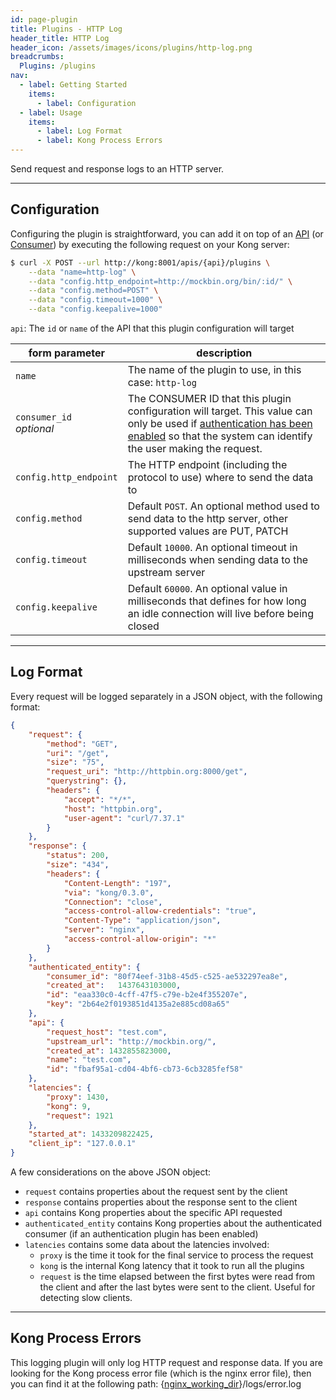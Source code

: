 ```yaml
---
id: page-plugin
title: Plugins - HTTP Log
header_title: HTTP Log
header_icon: /assets/images/icons/plugins/http-log.png
breadcrumbs:
  Plugins: /plugins
nav:
  - label: Getting Started
    items:
      - label: Configuration
  - label: Usage
    items:
      - label: Log Format
      - label: Kong Process Errors
---
```


Send request and response logs to an HTTP server.

----

## Configuration

Configuring the plugin is straightforward, you can add it on top of an [API][api-object] (or [Consumer][consumer-object]) by executing the following request on your Kong server:

```bash
$ curl -X POST --url http://kong:8001/apis/{api}/plugins \
    --data "name=http-log" \
    --data "config.http_endpoint=http://mockbin.org/bin/:id/" \
    --data "config.method=POST" \
    --data "config.timeout=1000" \
    --data "config.keepalive=1000"
```

`api`: The `id` or `name` of the API that this plugin configuration will target

form parameter              | description
---                         | ---
`name`                      | The name of the plugin to use, in this case: `http-log`
`consumer_id`<br>*optional* | The CONSUMER ID that this plugin configuration will target. This value can only be used if [authentication has been enabled][faq-authentication] so that the system can identify the user making the request.
`config.http_endpoint`       | The HTTP endpoint (including the protocol to use) where to send the data to
`config.method`              | Default `POST`. An optional method used to send data to the http server, other supported values are PUT, PATCH
`config.timeout`             | Default `10000`. An optional timeout in milliseconds when sending data to the upstream server
`config.keepalive`           | Default `60000`. An optional value in milliseconds that defines for how long an idle connection will live before being closed

[api-object]: /docs/latest/admin-api/#api-object
[configuration]: /docs/latest/configuration
[consumer-object]: /docs/latest/admin-api/#consumer-object
[faq-authentication]: /about/faq/#how-can-i-add-an-authentication-layer-on-a-microservice/api?

----

## Log Format

Every request will be logged separately in a JSON object, with the following format:

```json
{
    "request": {
        "method": "GET",
        "uri": "/get",
        "size": "75",
        "request_uri": "http://httpbin.org:8000/get",
        "querystring": {},
        "headers": {
            "accept": "*/*",
            "host": "httpbin.org",
            "user-agent": "curl/7.37.1"
        }
    },
    "response": {
        "status": 200,
        "size": "434",
        "headers": {
            "Content-Length": "197",
            "via": "kong/0.3.0",
            "Connection": "close",
            "access-control-allow-credentials": "true",
            "Content-Type": "application/json",
            "server": "nginx",
            "access-control-allow-origin": "*"
        }
    },
    "authenticated_entity": {
        "consumer_id": "80f74eef-31b8-45d5-c525-ae532297ea8e",
        "created_at":	1437643103000,
        "id": "eaa330c0-4cff-47f5-c79e-b2e4f355207e",
        "key": "2b64e2f0193851d4135a2e885cd08a65"
    },
    "api": {
        "request_host": "test.com",
        "upstream_url": "http://mockbin.org/",
        "created_at": 1432855823000,
        "name": "test.com",
        "id": "fbaf95a1-cd04-4bf6-cb73-6cb3285fef58"
    },
    "latencies": {
        "proxy": 1430,
        "kong": 9,
        "request": 1921
    },
    "started_at": 1433209822425,
    "client_ip": "127.0.0.1"
}
```

A few considerations on the above JSON object:

* `request` contains properties about the request sent by the client
* `response` contains properties about the response sent to the client
* `api` contains Kong properties about the specific API requested
* `authenticated_entity` contains Kong properties about the authenticated consumer (if an authentication plugin has been enabled)
* `latencies` contains some data about the latencies involved:
  * `proxy` is the time it took for the final service to process the request
  * `kong` is the internal Kong latency that it took to run all the plugins
  * `request` is the time elapsed between the first bytes were read from the client and after the last bytes were sent to the client. Useful for detecting slow clients.

----

## Kong Process Errors

This logging plugin will only log HTTP request and response data. If you are looking for the Kong process error file (which is the nginx error file), then you can find it at the following path: {[nginx_working_dir](/docs/{{site.data.kong_latest.release}}/configuration/#nginx_working_dir)}/logs/error.log
